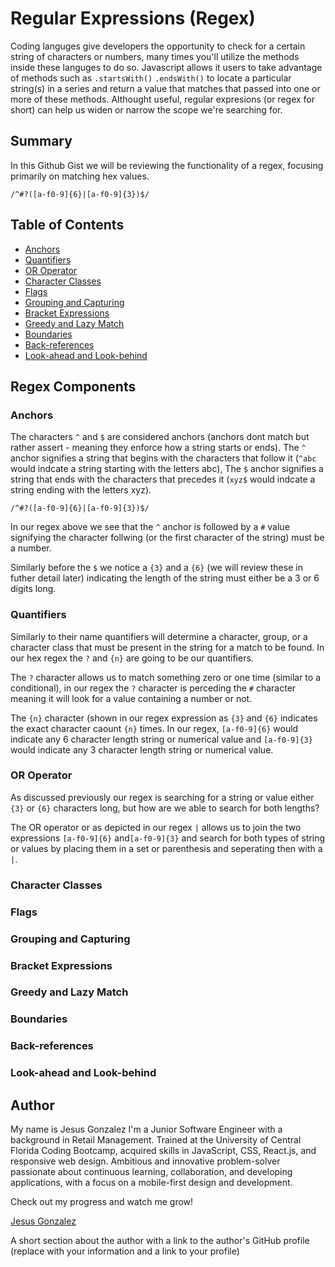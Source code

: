 # Regular Expressions (Regex)

Coding languges give developers the opportunity to check for a certain string of characters or numbers, many times you'll utilize the methods inside these languges to do so. Javascript allows it users to take advantage of methods such as `.startsWith()` `.endsWith()` to locate a particular string(s) in a series and return a value that matches that passed into one or more of these methods. Althought useful, regular expresions (or regex for short) can help us widen or narrow the scope we're searching for.  

## Summary

In this Github Gist we will be reviewing the functionality of a regex, focusing primarily on matching hex values. <br>

`/^#?([a-f0-9]{6}|[a-f0-9]{3})$/` <br>

## Table of Contents

- [Anchors](#anchors)
- [Quantifiers](#quantifiers)
- [OR Operator](#or-operator)
- [Character Classes](#character-classes)
- [Flags](#flags)
- [Grouping and Capturing](#grouping-and-capturing)
- [Bracket Expressions](#bracket-expressions)
- [Greedy and Lazy Match](#greedy-and-lazy-match)
- [Boundaries](#boundaries)
- [Back-references](#back-references)
- [Look-ahead and Look-behind](#look-ahead-and-look-behind)

## Regex Components

### Anchors
The characters `^` and `$` are considered anchors (anchors dont match but rather assert - meaning they enforce how a string starts or ends). The `^` anchor signifies a string that begins with the characters that follow it (`^abc` would indcate a string starting with the letters abc), The `$` anchor signifies a string that ends with the characters that precedes it (`xyz$` would indcate a string ending with the letters xyz). <br>

`/^#?([a-f0-9]{6}|[a-f0-9]{3})$/` <br>

In our regex above we see that the `^` anchor is followed by a `#` value signifying the character follwing (or the first character of the string) must be a number.

Similarly before the `$` we notice a `{3}` and a `{6}` (we will review these in futher detail later) indicating the length of the string must either be a 3 or 6 digits long.

### Quantifiers
Similarly to their name quantifiers will determine a character, group, or a character class that must be present in the string for a match to be found. In our hex regex the `?` and `{n}` are going to be our quantifiers. 

The `?` character allows us to match something zero or one time (similar to a conditional), in our regex the `?` character is perceding the `#` character meaning it will look for a value containing a number or not.

The `{n}` character (shown in our regex expression as `{3}` and `{6}` indicates the exact character caount `{n}` times. In our regex, `[a-f0-9]{6}` would indicate any 6 character length string or numerical value and `[a-f0-9]{3}` would indicate any 3 character length string or numerical value.
### OR Operator
As discussed previously our regex is searching for a string or value either `{3}` or `{6}` characters long, but how are we able to search for both lengths? 

The OR operator or as depicted in our regex `|` allows us to join the two expressions `[a-f0-9]{6}` and`[a-f0-9]{3}` and search for both types of string or values by placing them in a set or parenthesis and seperating then with a `|`.
### Character Classes

### Flags

### Grouping and Capturing

### Bracket Expressions

### Greedy and Lazy Match

### Boundaries

### Back-references

### Look-ahead and Look-behind

## Author
My name is Jesus Gonzalez I'm a Junior Software Engineer with a background in Retail Management. Trained at the University of Central Florida Coding Bootcamp, acquired skills in JavaScript, CSS, React.js, and responsive web design. Ambitious and innovative problem-solver passionate about continuous learning, collaboration, and developing applications, with a focus on a mobile-first design and development.

Check out my progress and watch me grow!

[Jesus Gonzalez](https://github.com/JesusGonzalez05)

A short section about the author with a link to the author's GitHub profile (replace with your information and a link to your profile)
